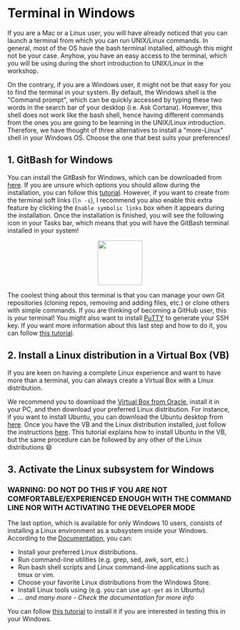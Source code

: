 # Terminal in Windows 

If you are a Mac or a Linux user, you will have already noticed that you can launch a terminal from which you can run UNIX/Linux commands. In general, most of the OS have the bash terminal installed, although this might not be your case. Anyhow, you have an easy access to the terminal, which you will be using during the short introduction to UNIX/Linux in the workshop.

On the contrary, if you are a Windows user, it might not be that easy for you to find the terminal in your system. By default, the Windows shell is the "Command prompt", which can be quickly accessed by typing these two words in the search bar of your desktop (i.e. Ask Cortana). However, this shell does not work like the bash shell, hence having different commands from the ones you are going to be learning in the UNIX/Linux introduction. Therefore, we have thought of three alternatives to install a "more-Linux" shell in your Windows OS. Choose the one that best suits your preferences!

## 1. GitBash for Windows
You can install the GitBash for Windows, which can be downloaded from [here](https://git-scm.com/download/win). If you are unsure which options you should allow during the installation, you can follow this [tutorial](https://www.siteground.com/tutorials/git/windows-installation/). However, if you want to create from the terminal soft links (`ln -s`), I recommend you also enable this extra feature by clicking the `Enable symbolic links` box when it appears during the installation. Once the installation is finished, you will see the following icon in your Tasks bar, which means that you will have the GitBash terminal installed in your system!

<p align="center">
  <img width="100" height="100" src="https://mccarter.gallerycdn.vsassets.io/extensions/mccarter/start-git-bash/1.2.1/1499505567572/Microsoft.VisualStudio.Services.Icons.Small">
</p>


The coolest thing about this terminal is that you can manage your own Git repositories (cloning repos, removing and adding files, etc.) or clone others with simple commands. If you are thinking of becoming a GitHub user, this is your terminal! You might also want to install [PuTTY](https://www.chiark.greenend.org.uk/~sgtatham/putty/latest.html) to generate your SSH key. If you want more information about this last step and how to do it, you can follow [this tutorial](https://www.siteground.com/kb/How_to_generate_an_SSH_key_on_Windows_using_PuTTY/).

## 2. Install a Linux distribution in a Virtual Box (VB)
If you are keen on having a complete Linux experience and want to have more than a terminal, you can always create a Virtual Box with a Linux distribution.

We recommend you to download the [Virtual Box from Oracle](https://www.virtualbox.org/), install it in your PC, and then download your preferred Linux distribution. For instance, if you want to install Ubuntu, you can download the Ubuntu desktop from [here](https://www.ubuntu.com/download/desktop). Once you have the VB and the Linux distribution installed, just follow the instructions [here](http://www.psychocats.net/ubuntu/virtualbox). This tutorial explains how to install Ubuntu in the VB, but the same procedure can be followed by any other of the Linux distributions :smile: 

## 3. Activate the Linux subsystem for Windows

### **WARNING: DO NOT DO THIS IF YOU ARE NOT COMFORTABLE/EXPERIENCED ENOUGH WITH THE COMMAND LINE NOR WITH ACTIVATING THE DEVELOPER MODE**

The last option, which is available for only Windows 10 users, consists of installing a Linux environment as a subsystem inside your Windows. According to the [Documentation](https://docs.microsoft.com/en-us/windows/wsl/about), you can:

* Install your preferred Linux distributions.
* Run command-line utilities (e.g. grep, sed, awk, sort, etc.)
* Run bash shell scripts and Linux command-line applications such as tmux or vim.
* Choose your favorite Linux distributions from the Windows Store.
* Install Linux tools using (e.g. you can use `apt-get` as in Ubuntu)
* *... and many more - Check the documentation for more info*

You can follow [this tutorial](https://docs.microsoft.com/en-us/windows/wsl/install-win10) to install it if you are interested in testing this in your Windows.
